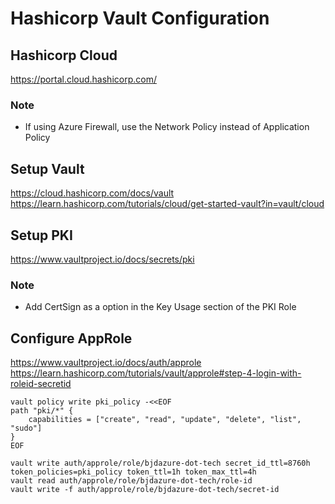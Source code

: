 # Hashicorp Vault Configuration

## Hashicorp Cloud 
https://portal.cloud.hashicorp.com/
### Note
* If using Azure Firewall, use the Network Policy instead of Application Policy

## Setup Vault 
https://cloud.hashicorp.com/docs/vault
https://learn.hashicorp.com/tutorials/cloud/get-started-vault?in=vault/cloud

## Setup PKI
https://www.vaultproject.io/docs/secrets/pki
### Note
* Add CertSign as a option in the Key Usage section of the PKI Role

## Configure AppRole
https://www.vaultproject.io/docs/auth/approle
https://learn.hashicorp.com/tutorials/vault/approle#step-4-login-with-roleid-secretid

```
vault policy write pki_policy -<<EOF
path "pki/*" { 
    capabilities = ["create", "read", "update", "delete", "list", "sudo"]
}
EOF

vault write auth/approle/role/bjdazure-dot-tech secret_id_ttl=8760h token_policies=pki_policy token_ttl=1h token_max_ttl=4h
vault read auth/approle/role/bjdazure-dot-tech/role-id
vault write -f auth/approle/role/bjdazure-dot-tech/secret-id
```
